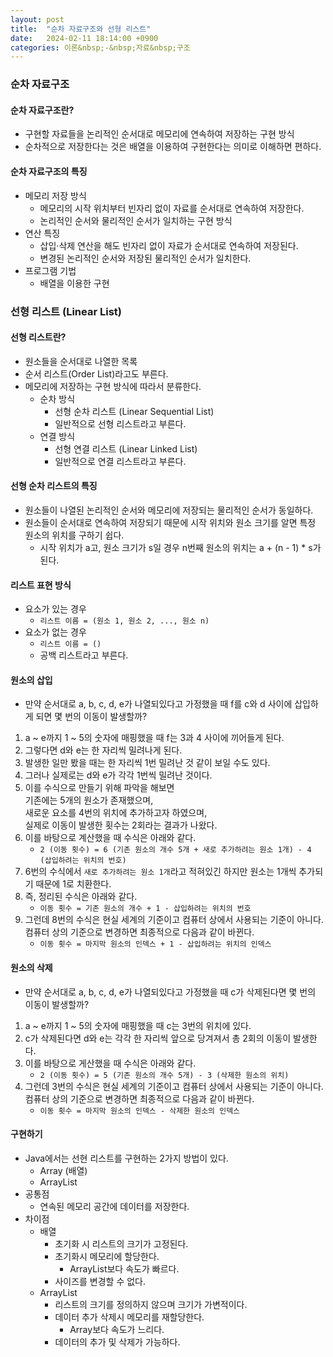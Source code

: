 ```yaml
---
layout: post
title:  "순차 자료구조와 선형 리스트"
date:   2024-02-11 18:14:00 +0900
categories: 이론&nbsp;-&nbsp;자료&nbsp;구조
---
```


### 순차 자료구조


#### 순차 자료구조란?

- 구현할 자료들을 논리적인 순서대로 메모리에 연속하여 저장하는 구현 방식
- 순차적으로 저장한다는 것은 배열을 이용하여 구현한다는 의미로 이해하면 편하다.

#### 순차 자료구조의 특징

- 메모리 저장 방식
    - 메모리의 시작 위치부터 빈자리 없이 자료를 순서대로 연속하여 저장한다.
    - 논리적인 순서와 물리적인 순서가 일치하는 구현 방식
- 연산 특징
    - 삽입·삭제 연산을 해도 빈자리 없이 자료가 순서대로 연속하여 저장된다.
    - 변경된 논리적인 순서와 저장된 물리적인 순서가 일치한다.
- 프로그램 기법
    - 배열을 이용한 구현

### 선형 리스트 (Linear List)

#### 선형 리스트란?

- 원소들을 순서대로 나열한 목록
- 순서 리스트(Order List)라고도 부른다.
- 메모리에 저장하는 구현 방식에 따라서 분류한다.
    - 순차 방식
        - 선형 순차 리스트 (Linear Sequential List)
        - 일반적으로 선형 리스트라고 부른다.
    - 연결 방식
        - 선형 연결 리스트 (Linear Linked List)
        - 일반적으로 연결 리스트라고 부른다.

#### 선형 순차 리스트의 특징

- 원소들이 나열된 논리적인 순서와 메모리에 저장되는 물리적인 순서가 동일하다.
- 원소들이 순서대로 연속하여 저장되기 때문에 시작 위치와 원소 크기를 알면 특정 원소의 위치를 구하기 쉽다.
    - 시작 위치가 a고, 원소 크기가 s일 경우 n번째 원소의 위치는 a + (n - 1) * s가 된다.

#### 리스트 표현 방식

- 요소가 있는 경우
    - `리스트 이름 = (원소 1, 원소 2, ..., 원소 n)`
- 요소가 없는 경우
    - `리스트 이름 = ()`
    - 공백 리스트라고 부른다.

#### 원소의 삽입

- 만약 순서대로 a, b, c, d, e가 나열되있다고 가정했을 때 f를 c와 d 사이에 삽입하게 되면 몇 번의 이동이 발생할까?
1. a ~ e까지 1 ~ 5의 숫자에 매핑했을 때 f는 3과 4 사이에 끼어들게 된다.
2. 그렇다면 d와 e는 한 자리씩 밀려나게 된다.
3. 발생한 일만 봤을 때는 한 자리씩 1번 밀려난 것 같이 보일 수도 있다.
4. 그러나 실제로는 d와 e가 각각 1번씩 밀려난 것이다.
5. 이를 수식으로 만들기 위해 파악을 해보면  
기존에는 5개의 원소가 존재했으며,  
새로운 요소를 4번의 위치에 추가하고자 하였으며,  
실제로 이동이 발생한 횟수는 2회라는 결과가 나왔다.
6. 이를 바탕으로 계산했을 때 수식은 아래와 같다.
    - `2 (이동 횟수) = 6 (기존 원소의 개수 5개 + 새로 추가하려는 원소 1개) - 4 (삽입하려는 위치의 번호)`
7. 6번의 수식에서 `새로 추가하려는 원소 1개`라고 적혀있긴 하지만 원소는 1개씩 추가되기 때문에 1로 치환한다.
8. 즉, 정리된 수식은 아래와 같다.
    - `이동 횟수 = 기존 원소의 개수 + 1 - 삽입하려는 위치의 번호`
9. 그런데 8번의 수식은 현실 세계의 기준이고 컴퓨터 상에서 사용되는 기준이 아니다.  
    컴퓨터 상의 기준으로 변경하면 최종적으로 다음과 같이 바뀐다.
    - `이동 횟수 = 마지막 원소의 인덱스 + 1 - 삽입하려는 위치의 인덱스`

#### 원소의 삭제

- 만약 순서대로 a, b, c, d, e가 나열되있다고 가정했을 때 c가 삭제된다면 몇 번의 이동이 발생할까?
1. a ~ e까지 1 ~ 5의 숫자에 매핑했을 때 c는 3번의 위치에 있다.
2. c가 삭제된다면 d와 e는 각각 한 자리씩 앞으로 당겨져서 총 2회의 이동이 발생한다.
3. 이를 바탕으로 게산했을 때 수식은 아래와 같다.
    - `2 (이동 횟수) = 5 (기존 원소의 개수 5개) - 3 (삭제한 원소의 위치)`
4. 그런데 3번의 수식은 현실 세계의 기준이고 컴퓨터 상에서 사용되는 기준이 아니다.  
    컴퓨터 상의 기준으로 변경하면 최종적으로 다음과 같이 바뀐다.
    - `이동 횟수 = 마지막 원소의 인덱스 - 삭제한 원소의 인덱스`

#### 구현하기

- Java에서는 선현 리스트를 구현하는 2가지 방법이 있다.
    - Array (배열)
    - ArrayList
- 공통점
    - 연속된 메모리 공간에 데이터를 저장한다.
- 차이점
    - 배열
        - 초기화 시 리스트의 크기가 고정된다.
        - 초기화시 메모리에 할당한다.
            - ArrayList보다 속도가 빠르다.
        - 사이즈를 변경할 수 없다.
    - ArrayList
        - 리스트의 크기를 정의하지 않으며 크기가 가변적이다.
        - 데이터 추가 삭제시 메모리를 재할당한다.
            - Array보다 속도가 느리다.
        - 데이터의 추가 및 삭제가 가능하다.